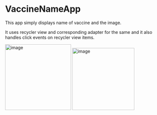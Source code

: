 # VaccineNameApp
This app simply displays name of vaccine and the image.

It uses recycler view and corresponding adapter for the same and it also handles click events on recycler view items.



<img width="214" alt="image" src="https://user-images.githubusercontent.com/89287891/222939007-37d15f50-1317-432f-8c03-acccfcd3e204.png">

<img width="202" alt="image" src="https://user-images.githubusercontent.com/89287891/222939037-607af460-c8a9-433b-9a5d-816c64216073.png">
